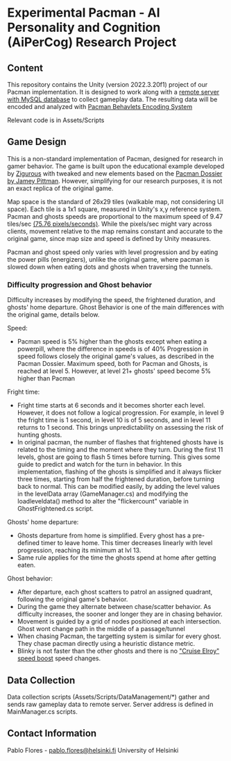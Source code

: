 # Experimental Pacman - AI Personality and Cognition (AiPerCog) Research Project

## Content

This repository contains the Unity (version 2022.3.20f1) project of our Pacman implementation. It is designed to work along with a [remote server with MySQL database](https://version.helsinki.fi/hipercog/behavlets/Web-Pacman) to collect gameplay data. The resulting data will be encoded and analyzed with [Pacman Behavlets Encoding System](https://version.helsinki.fi/hipercog/behavlets/encoder-pacman)

Relevant code is in Assets/Scripts

## Game Design

This is a non-standard implementation of Pacman, designed for research in gamer behavior. The game is built upon the educational example developed by [Zigurous](https://github.com/zigurous/unity-pacman-tutorial) with tweaked and new elements based on the [Pacman Dossier by Jamey Pittman](https://pacman.holenet.info/). However, simplifying for our research purposes, it is not an exact replica of the original game.

Map space is the standard of 26x29 tiles (walkable map, not considering UI space). Each tile is a 1x1 square, measured in Unity's x,y reference system. Pacman and ghosts speeds are proportional to the maximum speed of 9.47 tiles/sec [(75.76 pixels/seconds)](https://pacman.holenet.info/#LvlSpecs). While the pixels/sec might vary across clients, movement relative to the map remains constant and accurate to the original game, since map size and speed is defined by Unity measures.

Pacman and ghost speed only varies with level progression and by eating the power pills (energizers), unlike the original game, where pacman is slowed down when eating dots and ghosts when traversing the tunnels.


### Difficulty progression and Ghost behavior
Difficulty increases by modifying the speed, the frightened duration, and ghosts' home departure. Ghost Behavior is one of the main differences with the original game, details below.

Speed:

- Pacman speed is 5% higher than the ghosts except when eating a powerpill, where the difference in speeds is of 40% Progression in speed follows closely the original game's values, as described in the Pacman Dossier. Maximum speed, both for Pacman and Ghosts, is reached at level 5. However, at level 21+ ghosts' speed become 5% higher than Pacman

Fright time:
- Fright time starts at 6 seconds and it becomes shorter each level. However, it does not follow a logical progression. For example, in level 9 the fright time is 1 second, in level 10 is of 5 seconds, and in level 11 returns to 1 second. This brings unpredictability on assessing the risk of hunting ghosts.
- In original pacman, the number of flashes that frightened ghosts have is related to the timing and the moment where they turn. During the first 11 levels, ghost are going to flash 5 times before turning. This gives some guide to predict and watch for the turn in behavior. In this implementation, flashing of the ghosts is simplified and it always flicker three times, starting from half the frightened duration, before turning back to normal. This can be modified easily, by adding the level values in the levelData array (GameManager.cs) and modifying the loadleveldata() method to alter the "flickercount" variable in GhostFrightened.cs script.

Ghosts' home departure:
- Ghosts departure from home is simplified. Every ghost has a pre-defined timer to leave home. This timer decreases linearly with level progression, reaching its minimum at lvl 13. 
- Same rule applies for the time the ghosts spend at home after getting eaten.

Ghost behavior:
- After departure, each ghost scatters to patrol an assigned quadrant, following the original game's behavior.
- During the game they alternate between chase/scatter behavior. As difficulty increases, the sooner and longer they are in chasing behavior.
- Movement is guided by a grid of nodes positioned at each intersection. Ghost wont change path in the middle of a passage/tunnel
- When chasing Pacman, the targetting system is similar for every ghost. They chase pacman directly using a heuristic distance metric.
- Blinky is not faster than the other ghosts and there is no ["Cruise Elroy" speed boost](https://pacman.holenet.info/#CH4_Blinky) speed changes.



## Data Collection

Data collection scripts (Assets/Scripts/DataManagement/*) gather and sends raw gameplay data to remote server. Server address is defined in MainManager.cs scripts.


## Contact Information

Pablo Flores - pablo.flores@helsinki.fi
University of Helsinki

